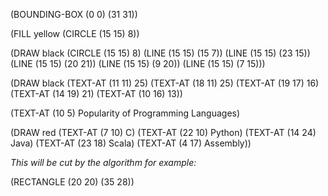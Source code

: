 (BOUNDING-BOX (0 0) (31 31))

(FILL yellow (CIRCLE (15 15) 8))

(DRAW black (CIRCLE (15 15) 8) (LINE (15 15) (15 7)) (LINE (15 15) (23 15)) (LINE (15 15) (20 21)) (LINE (15 15) (9 20)) (LINE (15 15) (7 15)))

(DRAW black (TEXT-AT (11 11) 25) (TEXT-AT (18 11) 25) (TEXT-AT (19 17) 16) (TEXT-AT (14 19) 21) (TEXT-AT (10 16) 13))

(TEXT-AT (10 5) Popularity of Programming Languages)

(DRAW red (TEXT-AT (7 10) C) (TEXT-AT (22 10) Python) (TEXT-AT (14 24) Java) (TEXT-AT (23 18) Scala) (TEXT-AT (4 17) Assembly))

*This will be cut by the algorithm for example:*

(RECTANGLE (20 20) (35 28))